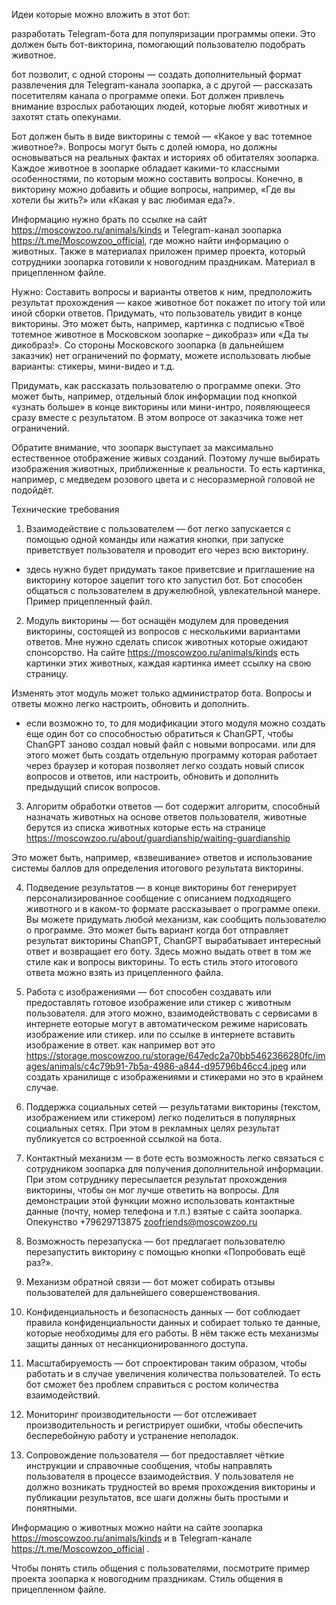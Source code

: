 Идеи которые можно вложить в этот бот:

разработать Telegram-бота для популяризации программы опеки. 
Это должен быть бот-викторина, помогающий пользователю подобрать животное.

бот позволит, 
с одной стороны — создать дополнительный формат развлечения для Telegram-канала зоопарка, 
а с другой — рассказать посетителям канала о программе опеки. 
Бот должен привлечь внимание взрослых работающих людей, которые любят животных и захотят стать опекунами.

Бот должен быть в виде викторины с темой — «Какое у вас тотемное животное?». 
Вопросы могут быть с долей юмора, но должны основываться на реальных фактах 
и историях об обитателях зоопарка. 
Каждое животное в зоопарке обладает какими-то классными особенностями, 
по которым можно составить вопросы. 
Конечно, в викторину можно добавить и общие вопросы, 
например, 
«Где вы хотели бы жить?» 
или «Какая у вас любимая еда?».

Информацию нужно брать по ссылке на сайт https://moscowzoo.ru/animals/kinds
и Telegram-канал зоопарка https://t.me/Moscowzoo_official, 
где можно найти информацию о животных. 
Также в материалах приложен пример проекта, 
который сотрудники зоопарка готовили к новогодним праздникам.
Материал в прицепленном файле.

Нужно:
Составить вопросы и варианты ответов к ним, 
предположить результат прохождения 
— какое животное бот покажет по итогу той или иной сборки ответов.
Придумать, что пользователь увидит в конце викторины. 
Это может быть, например, картинка с подписью «Твоё тотемное животное в Московском зоопарке – дикобраз» 
или «Да ты дикобраз!». 
Со стороны Московского зоопарка (в дальнейшем заказчик) нет ограничений по формату, 
можете использовать любые варианты: стикеры, мини-видео и т.д.

Придумать, как рассказать пользователю о программе опеки. 
Это может быть, например, отдельный блок информации под кнопкой «узнать больше» 
в конце викторины или мини-интро, 
появляющееся сразу вместе с результатом. 
В этом вопросе от заказчика тоже нет ограничений.

Обратите внимание, что зоопарк выступает за максимально естественное отображение живых созданий. 
Поэтому лучше выбирать изображения животных, приближенные к реальности. 
То есть картинка, например, с медведем розового цвета и с несоразмерной головой не подойдёт.

Технические требования
1. Взаимодействие с пользователем — 
бот легко запускается с помощью одной команды или нажатия кнопки, 
при запуске приветствует пользователя и проводит его через всю викторину.
- здесь нужно будет придумать такое приветсвие и приглашение на викторину 
которое зацепит того кто запустил бот.
Бот способен общаться с пользователем в дружелюбной, увлекательной манере.
Пример прицепленный файл.

2. Модуль викторины — бот оснащён модулем для проведения викторины, 
состоящей из вопросов с несколькими вариантами ответов. 
Мне нужно сделать список животных которые ожидают спонсорство.
На сайте  https://moscowzoo.ru/animals/kinds
есть картинки этих животных, каждая картинка имеет ссылку на свою страницу.

Изменять этот модуль может только администратор бота. 
Вопросы и ответы можно легко настроить, обновить и дополнить.
- если возможно то, 
то для модификации этого модуля можно создать еще один бот со способностью обратиться к 
ChanGPT, чтобы ChanGPT заново создал новый файл с новыми вопросами.
или
для этого может быть создать отдельную программу которая работает через браузер 
и которая позволяет легко создать новый список вопросов и ответов, или настроить, 
обновить и дополнить предыдущий список вопросов.

3. Алгоритм обработки ответов — бот содержит алгоритм, 
способный назначать животных на основе ответов пользователя,
животные берутся из списка животных которые есть на странице
 https://moscowzoo.ru/about/guardianship/waiting-guardianship
 
Это может быть, например, «взвешивание» ответов и использование системы баллов 
для определения итогового результата викторины.

4. Подведение результатов — в конце викторины бот генерирует персонализированное сообщение 
с описанием подходящего животного и в каком-то формате рассказывает о программе опеки. 
Вы можете придумать любой механизм, как сообщить пользователю о программе.
Это может быть вариант когда бот отправляет результат викторины ChanGPT,
ChanGPT вырабатывает интересный ответ и возвращает его боту.
Здесь можно выдать ответ в том же стиле как и вопросы викторины. 
То есть стиль этого итогового ответа можно взять из прицепленного файла.

5. Работа с изображениями — бот способен создавать или предоставлять готовое изображение 
или стикер с животным пользователя.
для этого можно, взаимодействовать с сервисами в интернете еоторые могут в автоматическом режиме
нарисовать изображение или стикер. 
или по ссылке в интернете вставить изображение в ответ.
как например вот это https://storage.moscowzoo.ru/storage/647edc2a70bb5462366280fc/images/animals/c4c79b91-7b5a-4986-a844-d95796b46cc4.jpeg
или создать хранилище с изображениями и стикерами но это в крайнем случае.

6. Поддержка социальных сетей — результатами викторины (текстом, изображением или стикером) 
легко поделиться в популярных социальных сетях. 
При этом в рекламных целях результат публикуется со встроенной ссылкой на бота.

6. Контактный механизм — в боте есть возможность легко связаться с сотрудником зоопарка 
для получения дополнительной информации. 
При этом сотруднику пересылается результат прохождения викторины, чтобы он мог лучше ответить на вопросы. 
Для демонстрации этой функции можно использовать контактные данные (почту, номер телефона и т.п.)
взятые с сайта зоопарка.
Опекунство
+79629713875
zoofriends@moscowzoo.ru

7. Возможность перезапуска — бот предлагает пользователю перезапустить викторину с помощью кнопки «Попробовать ещё раз?».
8. Механизм обратной связи — бот может собирать отзывы пользователей для дальнейшего совершенствования.
9. Конфиденциальность и безопасность данных — бот соблюдает правила конфиденциальности данных и собирает только те данные, 
которые необходимы для его работы. 
В нём также есть механизмы защиты данных от несанкционированного доступа.
9. Масштабируемость — бот спроектирован таким образом, чтобы работать и в случае увеличения количества пользователей. 
То есть бот сможет без проблем справиться с ростом количества взаимодействий.
10. Мониторинг производительности — бот отслеживает производительность и регистрирует ошибки, 
чтобы обеспечить бесперебойную работу и устранение неполадок.
11. Сопровождение пользователя — бот предоставляет чёткие инструкции и справочные сообщения, 
чтобы направлять пользователя в процессе взаимодействия. 
У пользователя не должно возникать трудностей во время прохождения викторины и публикации результатов, 
все шаги должны быть простыми и понятными.

Информацию о животных можно найти на сайте зоопарка https://moscowzoo.ru/animals/kinds
и в Telegram-канале https://t.me/Moscowzoo_official .

Чтобы понять стиль общения с пользователями, посмотрите пример проекта зоопарка к новогодним праздникам.
Стиль общения в прицепленном файле.

